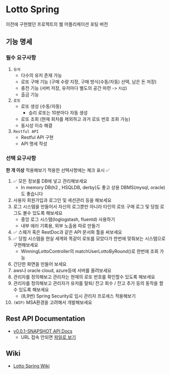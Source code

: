 # Lotto Spring

이전에 구현했던 프로젝트의 웹 어플리케이션 포팅 버전

## 기능 명세

### 필수 요구사항

1. `유저`
   - 다수의 유저 존재 가능
   - 로또 구매 기능 (구매 수량 지정, 구매 방식(수동/자동) 선택, 남은 돈 저장)
   - 충전 기능 (서버 저장, 유저마다 별도의 공간 마련 -> `지갑`)
   - 출금 기능
2. `로또`
   - 로또 생성 (수동/자동)
     - 승리 로또는 10분마다 자동 생성
   - 로또 조회 (현재 회차를 제외하고 과거 로또 번호 조회 가능)
   - 동시성 이슈 해결
3. `Restful API`
   - Restful API 구현
   - API 명세 작성

### 선택 요구사항

**한 개 이상** 적용해보기
적용한 선택사항에는 체크 표시 ✅

1. ✅ 모든 정보를 DB에 넣고 관리해보세요
   - In memory DB(h2 , HSQLDB, derby)도 좋고 상용 DBMS(mysql, oracle)도 좋습니다
2. 사용자 회원가입과 로그인 및 세션관리 등을 해보세요
3. 로그 시스템을 만들어서 자신의 로그뿐만 아니라 타인의 로또 구매 로그 및 당첨 로그도 볼수 있도록 해보세요
   - 중앙 로그 시스템(loglogstash, fluentd) 사용하기
   - 내부 에러 기록용, 외부 노출용 따로 만들기
4. ✅ 스웨거 혹은 RestDoc과 같은 API 문서화 툴을 써보세요
5. ✅ 당첨 시스템을 현실 세계와 똑같이 로또를 모았다가 한번에 맞춰보는 시스템으로 구현해보세요
   - WinningLottoController의 matchUserLottoByRound()로 한번에 조회 가능
6. 간단한 화면을 만들어 보세요
7. aws나 oracle cloud, azure등에 서버를 올려보세요
8. 관리자를 정의해보고 관리자는 현재의 로또 번호를 확인할수 있도록 해보세요
9. 관리자를 정의해보고 관리자가 유저를 탈퇴/ 잔고 회수 / 잔고 추가 등의 동작을 할 수 있도록 해보세요
   - (8,9번) Spring Security로 임시 관리자 프로세스 적용해보기
10. `(WIP)` MSA환경을 고려해서 개발해보세요

## Rest API Documentation

- [v0.0.1-SNAPSHOT API Docs](http://www.lotto-spring.kro.kr:8080/docs/index.html)
  - URL 접속 안되면 [파일로 보기](https://github.com/BI-kotlin-in-action-2ND/HyeonminShin-LottoSpring/tree/main/src/main/resources/static/docs/index.html)

## Wiki

- [Lotto Spring Wiki](https://github.com/BI-kotlin-in-action-2ND/HyeonminShin-LottoSpring/wiki)

